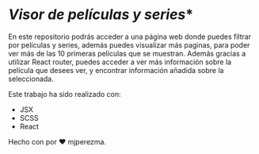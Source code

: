 # *Visor de películas y series**

En este repositorio podrás acceder a una página web donde puedes filtrar por películas y series, además puedes visualizar más paginas, para poder ver más de las 10 primeras películas que se muestran. 
Además gracias a utilizar React router, puedes acceder a ver más información sobre la película que desees ver, y encontrar información añadida sobre la seleccionada.


Este trabajo ha sido realizado con: 
- JSX
- SCSS
- React
 

Hecho con por ❤️ mjperezma.
